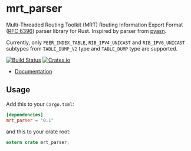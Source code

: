 mrt_parser
========

Multi-Threaded Routing Toolkit (MRT) Routing Information Export Format ([RFC 6396](https://tools.ietf.org/html/rfc6396)) parser 
library for Rust.
Inspired by parser from [pyasn](https://github.com/hadiasghari/pyasn).

Currently, only `PEER_INDEX_TABLE`, `RIB_IPV4_UNICAST` and `RIB_IPV6_UNICAST` subtypes from `TABLE_DUMP_V2` type and `TABLE_DUMP` type  are supported.

[![Build Status](https://travis-ci.org/JakubOnderka/mrt_parser.svg?branch=master)](https://travis-ci.org/JakubOnderka/mrt_parser)
[![Crates.io](https://img.shields.io/crates/v/mrt_parser.svg)](https://crates.io/crates/mrt_parser)

- [Documentation](https://docs.rs/mrt_parser)

## Usage

Add this to your `Cargo.toml`:

```toml
[dependencies]
mrt_parser = "0.1"
```

and this to your crate root:

```rust
extern crate mrt_parser;
```
